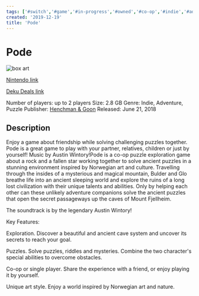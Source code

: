 ```yaml
---
tags: ['#switch','#game','#in-progress','#owned','#co-op','#indie','#adventure','#puzzle']
created: '2019-12-19'
title: 'Pode'
---
```

# Pode

![box art](https://assets.nintendo.com/image/upload/c_pad,f_auto,h_613,q_auto,w_1089/ncom/en_US/games/switch/p/pode-switch/hero?v=2021042902)

[Nintendo link](https://www.nintendo.com/games/detail/pode-switch/)

[Deku Deals link](https://www.dekudeals.com/items/pode)

Number of players: up to 2 players
Size: 2.8 GB
Genre: Indie, Adventure, Puzzle
Publisher: [Henchman &amp; Goon](https://www.dekudeals.com/games?include[collection]=true&filter[publisher]=Henchman+&amp;+Goon)
Released: June 21, 2018

## Description

Enjoy a game about friendship while solving challenging puzzles together. Pode is a great game to play with your partner, relatives, children or just by yourself! Music by Austin Wintory!Pode is a co-op puzzle exploration game about a rock and a fallen star working together to solve ancient puzzles in a stunning environment inspired by Norwegian art and culture.
Travelling through the insides of a mysterious and magical mountain, Bulder and Glo breathe life into an ancient sleeping world and explore the ruins of a long lost civilization with their unique talents and abilities. Only by helping each other can these unlikely adventure companions solve the ancient puzzles that open the secret passageways up the caves of Mount Fjellheim. 

The soundtrack is by the legendary Austin Wintory! 

Key Features:

Exploration. Discover a beautiful and ancient cave system and uncover its secrets to reach your goal. 

Puzzles. Solve puzzles, riddles and mysteries. Combine the two character's special abilities to overcome obstacles. 

Co-op or single player. Share the experience with a friend, or enjoy playing it by yourself. 

Unique art style. Enjoy a world inspired by Norwegian art and nature.
